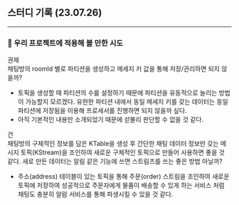 ## 스터디 기록 (23.07.26)
---
### 🥊 우리 프로젝트에 적용해 볼 만한 시도
권재  
채팅방의 roomId 별로 파티션을 생성하고 메세지 키 값을 통해 저장/관리하면 되지 않을까?
- 토픽을 생성할 때 파티션의 수를 설정하기 때문에 파티션을 유동적으로 늘리는 방법이 가능할지 모르겠다. 유한한 파티션 내에서 동일 메세지 키를 갖는 데이터는 동일 파티션에 저장됨을 이용해 프로세서를 진행하면 되지 않을까 싶다.
- 아직 기본적인 내용만 소개되었기 때문에 섣불리 판단할 수 없을 것 같다.

건  
채팅방의 구체적인 정보를 담은 KTable을 생성 후 간단한 채팅 데이터 정보만 갖는 메시지 토픽(KStream)을 조인하여 새로운 구체적인 토픽으로 만들어 사용하면 좋을 것 같다. 새로 만든 데이터는 알림 같은 기능에 쓰면 스트림즈를 쓰는 좋은 방법 아닐까?
- 주소(address) 테이블이 있는 토픽을 통해 주문(order) 스트림을 조인하여 새로운 토픽에 저장하여 성공적으로 주문자에게 물품이 배송할 수 있게 하는 서비스 처럼 채팅도 충분히 알람 서비스를 통해 파생시킬 수 있을 것 같다.
